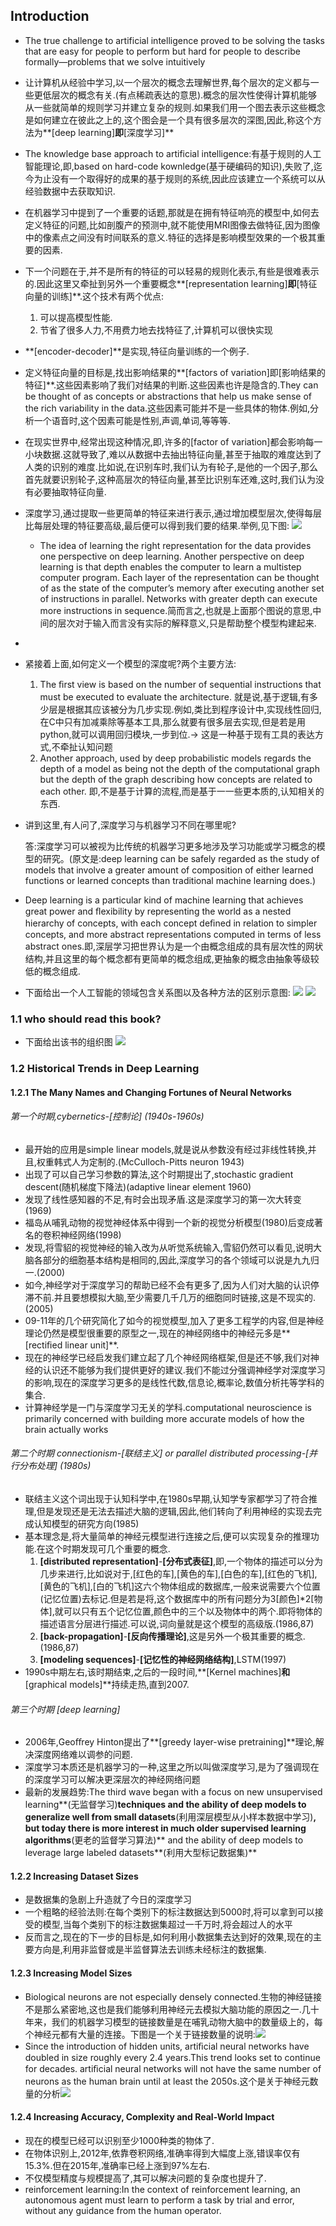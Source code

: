 ## Introduction
- The true challenge to artificial intelligence proved to be solving the tasks that are easy for people to perform but hard for people to describe formally—problems that we solve intuitively

- 让计算机从经验中学习,以一个层次的概念去理解世界,每个层次的定义都与一些更低层次的概念有关.(有点稀疏表达的意思).概念的层次性使得计算机能够从一些就简单的规则学习并建立复杂的规则.如果我们用一个图去表示这些概念是如何建立在彼此之上的,这个图会是一个具有很多层次的深图,因此,称这个方法为**[deep learning]**即**[深度学习]**

- The knowledge base approach to artificial intelligence:有基于规则的人工智能理论,即,based on hard-code kownledge(基于硬编码的知识),失败了,迄今为止没有一个取得好的成果的基于规则的系统,因此应该建立一个系统可以从经验数据中去获取知识.

- 在机器学习中提到了一个重要的话题,那就是在拥有特征响亮的模型中,如何去定义特征的问题,比如剖腹产的预测中,就不能使用MRI图像去做特征,因为图像中的像素点之间没有时间联系的意义.特征的选择是影响模型效果的一个极其重要的因素.

- 下一个问题在于,并不是所有的特征的可以轻易的规则化表示,有些是很难表示的.因此这里又牵扯到另外一个重要概念**[representation learning]**即**[特征向量的训练]**.这个技术有两个优点:
  1. 可以提高模型性能.
  2. 节省了很多人力,不用费力地去找特征了,计算机可以很快实现
- **[encoder-decoder]**是实现,特征向量训练的一个例子.

- 定义特征向量的目标是,找出影响结果的**[factors of variation]即[影响结果的特征]**.这些因素影响了我们对结果的判断.这些因素也许是隐含的.They can be thought of as concepts or abstractions that help us make sense of the rich variability in the data.这些因素可能并不是一些具体的物体.例如,分析一个语音时,这个因素可能是性别,声调,单词,等等等. ​
- 在现实世界中,经常出现这种情况,即,许多的[factor of variation]都会影响每一小块数据.这就导致了,难以从数据中去抽出特征向量,甚至于抽取的难度达到了人类的识别的难度.比如说,在识别车时,我们认为有轮子,是他的一个因子,那么首先就要识别轮子,这种高层次的特征向量,甚至比识别车还难,这时,我们认为没有必要抽取特征向量.
- 深度学习,通过提取一些更简单的特征来进行表示,通过增加模型层次,使得每层比每层处理的特征要高级,最后便可以得到我们要的结果.举例,见下图:
  ![](./pictures/1.png)
  - The idea of learning the right representation for the data provides one perspective on deep learning. Another perspective on deep learning is that depth enables the computer to learn a multistep computer program. Each layer of the representation can be thought of as the state of the computer’s memory after executing another set of instructions in parallel. Networks with greater depth can execute more instructions in sequence.简而言之,也就是上面那个图说的意思,中间的层次对于输入而言没有实际的解释意义,只是帮助整个模型构建起来.
- ​
- 紧接着上面,如何定义一个模型的深度呢?两个主要方法:
  1. The ﬁrst view is based on the number of sequential instructions that must be executed to evaluate the architecture.  就是说,基于逻辑,有多少层是根据其应该被分为几步实现.例如,类比到程序设计中,实现线性回归,在C中只有加减乘除等基本工具,那么就要有很多层去实现,但是若是用python,就可以调用回归模块,一步到位.-> 这是一种基于现有工具的表达方式,不牵扯认知问题
  2. Another approach, used by deep probabilistic models regards the depth of a model as being not the depth of the computational graph but the depth of the graph describing how concepts are related to each other. 即,不是基于计算的流程,而是基于一一些更本质的,认知相关的东西.


- 讲到这里,有人问了,深度学习与机器学习不同在哪里呢?

  答:深度学习可以被视为比传统的机器学习更多地涉及学习功能或学习概念的模型的研究。(原文是:deep learning can be safely regarded as the study of models that involve a greater amount of composition of either learned functions or learned concepts than traditional machine learning does.)
- Deep learning is a particular kind of machine learning that achieves great power and ﬂexibility by representing the world as a nested hierarchy of concepts, with each concept deﬁned in relation to simpler concepts, and more abstract representations computed in terms of less abstract ones.即,深层学习把世界认为是一个由概念组成的具有层次性的网状结构,并且这里的每个概念都有更简单的概念组成,更抽象的概念由抽象等级较低的概念组成.
- 下面给出一个人工智能的领域包含关系图以及各种方法的区别示意图:
  ![](./pictures/2.png)
  ![](./pictures/3.png)

### 1.1 who should read this book?
- 下面给出该书的组织图
  ![](./pictures/4.png)
### 1.2 Historical Trends in Deep Learning
#### 1.2.1 The Many Names and Changing Fortunes of Neural Networks
###### 第一个时期,cybernetics-[控制论] (1940s-1960s)

- 最开始的应用是simple linear models,就是说从参数没有经过非线性转换,并且,权重韩式人为定制的.(McCulloch-Pitts neuron 1943)
- 出现了可以自己学习参数的算法,这个时期提出了,stochastic gradient descent(随机梯度下降法)(adaptive linear element 1960)
- 发现了线性感知器的不足,有时会出现矛盾.这是深度学习的第一次大转变(1969)
- 福岛从哺乳动物的视觉神经体系中得到一个新的视觉分析模型(1980)后变成著名的卷积神经网络(1998)
- 发现,将雪貂的视觉神经的输入改为从听觉系统输入,雪貂仍然可以看见,说明大脑各部分的细胞基本结构是相同的,因此,深度学习的各个领域可以说是九九归一.(2000)
- 如今,神经学对于深度学习的帮助已经不会有更多了,因为人们对大脑的认识停滞不前.并且要想模拟大脑,至少需要几千几万的细胞同时链接,这是不现实的.(2005)
- 09-11年的几个研究简化了如今的视觉模型,加入了更多工程学的内容,但是神经理论仍然是模型很重要的原型之一,现在的神经网络中的神经元多是**[rectiﬁed linear unit]**.
- 现在的神经学已经启发我们建立起了几个神经网络框架,但是还不够,我们对神经的认识还不能够为我们提供更好的建议.我们不能过分强调神经学对深度学习的影响,现在的深度学习更多的是线性代数,信息论,概率论,数值分析扥等学科的集合.
- 计算神经学是一门与深度学习无关的学科.computational neuroscience is primarily concerned with building more accurate models of how the brain actually works
###### 第二个时期 connectionism-[联结主义] or parallel distributed processing-[并行分布处理] (1980s)

- 联结主义这个词出现于认知科学中,在1980s早期,认知学专家都学习了符合推理,但是发现还是无法去描述大脑的逻辑,因此,他们转向了利用神经的实现去完成认知模型的研究方向(1985)
- 基本理念是,将大量简单的神经元模型进行连接之后,便可以实现复杂的推理功能.在这个时期发现可几个重要的概念.
  1. **[distributed representation]**-**[分布式表征]**,即,一个物体的描述可以分为几步来进行,比如说对于,[红色的车],[黄色的车],[白色的车],[红色的飞机],[黄色的飞机],[白的飞机]这六个物体组成的数据库,一般来说需要六个位置(记忆位置)去标记.但是若是将,这个数据库中的所有问题分为3[颜色]\*2[物体],就可以只有五个记忆位置,颜色中的三个以及物体中的两个.即将物体的描述语言分层进行描述.可以说,词向量就是这个模型的高级版.(1986,87)
  2. **[back-propagation]**-**[反向传播理论]**,这是另外一个极其重要的概念.(1986,87)
  3. **[modeling sequences]**-**[记忆性的神经网络结构]**,LSTM(1997)
- 1990s中期左右,该时期结束,之后的一段时间,**[Kernel machines]**和**[graphical models]**持续走热,直到2007.
###### 第三个时期 [deep learning]

- 2006年,Geoﬀrey Hinton提出了**[greedy layer-wise pretraining]**理论,解决深度网络难以调参的问题.
- 深度学习本质还是机器学习的一种,这里之所以叫做深度学习,是为了强调现在的深度学习可以解决更深层次的神经网络问题
- 最新的发展趋势:The third wave began with a focus on new unsupervised learning**(无监督学习)**techniques and the ability of deep models to generalize well from small datasets**(利用深层模型从小样本数据中学习)**, but today there is more interest in much older supervised learning algorithms**(更老的监督学习算法)** and the ability of deep models to leverage large labeled datasets**(利用大型标记数据集)**
#### 1.2.2 Increasing Dataset Sizes
- 是数据集的急剧上升造就了今日的深度学习
- 一个粗略的经验法则:在每个类别下的标注数据达到5000时,将可以拿到可以接受的模型,当每个类别下的标注数据集超过一千万时,将会超过人的水平
- 反而言之,现在的下一步的目标是,如何利用小数据集去达到好的效果,现在的主要方向是,利用非监督或是半监督算法去训练未经标注的数据集.
#### 1.2.3 Increasing Model Sizes
- Biological neurons are not especially densely connected.生物的神经链接不是那么紧密地,这也是我们能够利用神经元去模拟大脑功能的原因之一.几十年来，我们的机器学习模型的链接数量是在哺乳动物大脑中的数量级上的，每个神经元都有大量的连接。下图是一个关于链接数量的说明:![](./pictures/5.png)
- Since the introduction of hidden units, artiﬁcial neural networks have doubled in size roughly every 2.4 years.This trend looks set to continue for decades. artiﬁcial neural networks will not have the same number of neurons as the human brain until at least the 2050s.这个是关于神经元数量的分析![](./pictures/6.png )
#### 1.2.4 Increasing Accuracy, Complexity and Real-World Impact
- 现在的模型已经可以识别至少1000种类的物体了.
- 在物体识别上,2012年,依靠卷积网络,准确率得到大幅度上涨,错误率仅有15.3%.但在2015年,准确率已经上涨到97%左右.
- 不仅模型精度与规模提高了,其可以解决问题的复杂度也提升了.
- reinforcement learning:In the context of reinforcement learning, an autonomous agent must learn to perform a task by trial and error, without any guidance from the human operator. 